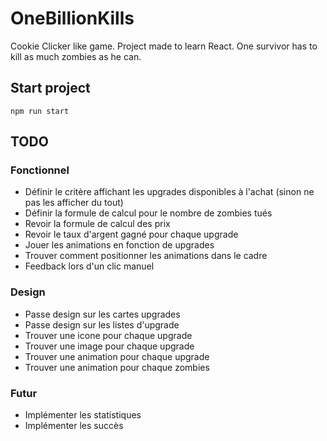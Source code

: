 # OneBillionKills
Cookie Clicker like game. Project made to learn React. One survivor has to kill as much zombies as he can.

## Start project

`npm run start`

## TODO

### Fonctionnel

- Définir le critère affichant les upgrades disponibles à l'achat (sinon ne pas les afficher du tout)
- Définir la formule de calcul pour le nombre de zombies tués
- Revoir la formule de calcul des prix
- Revoir le taux d'argent gagné pour chaque upgrade
- Jouer les animations en fonction de upgrades
- Trouver comment positionner les animations dans le cadre
- Feedback lors d'un clic manuel

### Design

- Passe design sur les cartes upgrades
- Passe design sur les listes d'upgrade
- Trouver une icone pour chaque upgrade
- Trouver une image pour chaque upgrade
- Trouver une animation pour chaque upgrade
- Trouver une animation pour chaque zombies

### Futur

- Implémenter les statistiques
- Implémenter les succès
